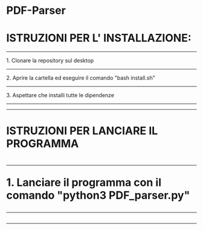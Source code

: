 # PDF-Parser

# ISTRUZIONI PER L' INSTALLAZIONE:
<hr>
1. Clonare la repository sul desktop
<hr>
2. Aprire la cartella ed eseguire il comando "bash install.sh"
<hr>
3. Aspettare che installi tutte le dipendenze
<hr>
<hr>
<h1>ISTRUZIONI PER LANCIARE IL PROGRAMMA<h1>
<hr>
1. Lanciare il programma con il comando "python3 PDF_parser.py"
<hr>
<hr>


